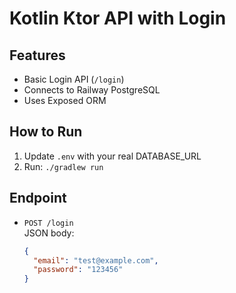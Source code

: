 # Kotlin Ktor API with Login

## Features

- Basic Login API (`/login`)
- Connects to Railway PostgreSQL
- Uses Exposed ORM

## How to Run

1. Update `.env` with your real DATABASE_URL
2. Run: `./gradlew run`

## Endpoint

- `POST /login`  
  JSON body:
  ```json
  {
    "email": "test@example.com",
    "password": "123456"
  }
  ```